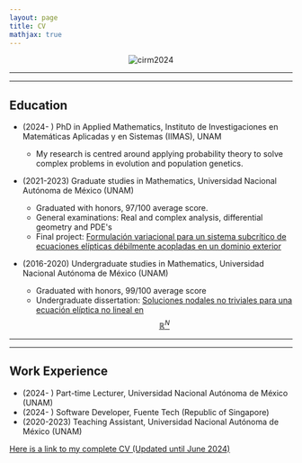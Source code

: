 ```yaml
---
layout: page 
title: CV
mathjax: true
---
```

<div style="text-align:center;">
  <img src="/assets/pictures/cirm2024.jpeg" alt="cirm2024">
</div>


---
---


## Education 
- (2024- ) PhD in Applied Mathematics, Instituto de Investigaciones en Matemáticas Aplicadas y en Sistemas (IIMAS), UNAM 
    - My research is centred around applying probability theory to solve complex problems in evolution and population genetics. 

- (2021-2023) Graduate studies in Mathematics, Universidad Nacional Autónoma de México (UNAM)
  - Graduated with honors, 97/100 average score.
  - General examinations: Real and complex analysis, differential geometry and PDE's
  - Final project: [Formulación variacional para un sistema subcrítico de ecuaciones elípticas débilmente acopladas en un dominio exterior](/assets/Publications/Tesina_Edwin.pdf)
- (2016-2020) Undergraduate studies in Mathematics, Universidad Nacional Autónoma de México (UNAM) 
  - Graduated with honors, 99/100 average score
  - Undergraduate dissertation: [Soluciones nodales no triviales para una ecuación elíptica no lineal en $$\mathbb{R}^N$$](/assets/Publications/Tesis_Edwin.pdf)
 
    
 ---
 ---

 
## Work Experience 
- (2024- ) Part-time Lecturer,  Universidad Nacional Autónoma de México (UNAM)
- (2024- ) Software Developer,  Fuente Tech (Republic of Singapore)
- (2020-2023) Teaching Assistant, Universidad Nacional Autónoma de México (UNAM) 

[Here is a link to my complete CV (Updated until June 2024)](/edwin_CV.pdf)

